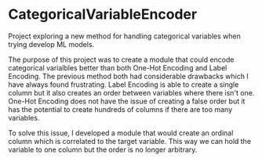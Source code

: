 # CategoricalVariableEncoder
Project exploring a new method for handling categorical variables when trying develop ML models.

The purpose of this project was to create a module that could encode categorical varialbles better than both One-Hot Encoding and Label Encoding. The previous method both had considerable drawbacks which I have always found frustrating. Label Encoding is able to create a single column but it also creates an order between variables where there isn't one. One-Hot Encoding does not have the issue of creating a false order but it has the potential to create hundreds of columns if there are too many variables. 

To solve this issue, I developed a module that would create an ordinal column which is correlated to the target variable. This way we can hold the variable to one column but the order is no longer arbitrary.  
